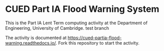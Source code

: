 # CUED Part IA Flood Warning System

This is the Part IA Lent Term computing activity at the Department of
Engineering, University of Cambridge. test branch

The activity is documented at
https://cued-partia-flood-warning.readthedocs.io/. Fork this repository
to start the activity.
